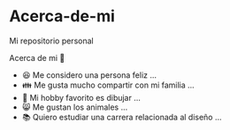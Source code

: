 # Acerca-de-mi
Mi repositorio personal 

Acerca de mi 🤗

- 😆 Me considero una persona feliz ...
- 👪 Me gusta mucho compartir con mi familia ...
- 🎨 Mi hobby favorito es dibujar ...
- 😸 Me gustan los animales ...
- 📚 Quiero estudiar una carrera relacionada al diseño ...
